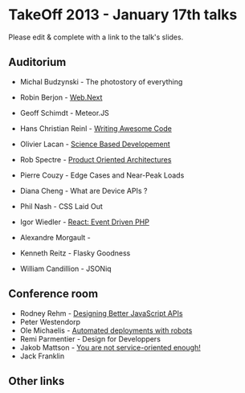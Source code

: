 # TakeOff 2013 - January 17th talks

Please edit & complete with a link to the talk's slides.

## Auditorium

- Michal Budzynski - The photostory of everything
- Robin Berjon - [Web.Next](http://berjon.com/presentations/20130117-web.next/web.next.html)
- Geoff Schimdt - Meteor.JS
- Hans Christian Reinl - [Writing Awesome Code](http://slides.drublic.de/takeoff-awesome-code/)
- Olivier Lacan - [Science Based Developement](https://speakerdeck.com/olivierlacan/science-based-development)
- Rob Spectre - [Product Oriented Architectures](https://github.com/RobSpectre/Talks/tree/master/Product%20Oriented%20Architecture)

- Pierre Couzy - Edge Cases and Near-Peak Loads
- Diana Cheng - What are Device APIs ?
- Phil Nash - CSS Laid Out
- Igor Wiedler - [React: Event Driven PHP](https://speakerdeck.com/igorw/react-takeoffconf)
- Alexandre Morgault -
- Kenneth Reitz - Flasky Goodness
- William Candillion - JSONiq

## Conference room

- Rodney Rehm - [Designing Better JavaScript APIs](http://coding.smashingmagazine.com/2012/10/09/designing-javascript-apis-usability/)
- Peter Westendorp
- Ole Michaelis - [Automated deployments with robots](https://speakerdeck.com/nesquick/automated-deployments-with-robots)
- Remi Parmentier - Design for Developpers
- Jakob Mattson - [You are not service-oriented enough!](https://speakerdeck.com/jakobmattsson/you-are-not-service-oriented-enough)
- Jack Franklin

## Other links
